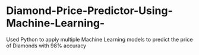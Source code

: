 # Diamond-Price-Predictor-Using-Machine-Learning-
Used Python to apply multiple Machine Learning models to predict the price of Diamonds with 98% accuracy
